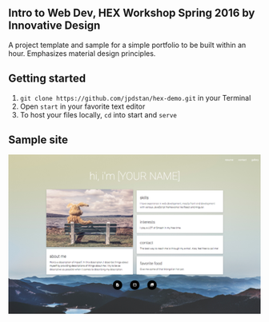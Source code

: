 ## Intro to Web Dev, HEX Workshop Spring 2016 by Innovative Design

A project template and sample for a simple portfolio to be built within an hour. Emphasizes material design principles.

## Getting started

1. `git clone https://github.com/jpdstan/hex-demo.git` in your Terminal
2. Open `start` in your favorite text editor
3. To host your files locally, `cd` into start and `serve`

## Sample site

![this sucks](/sample/images/sample.png)